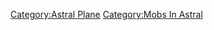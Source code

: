 [Category:Astral Plane](Category:Astral_Plane "wikilink") [Category:Mobs
In Astral](Category:Mobs_In_Astral "wikilink")
